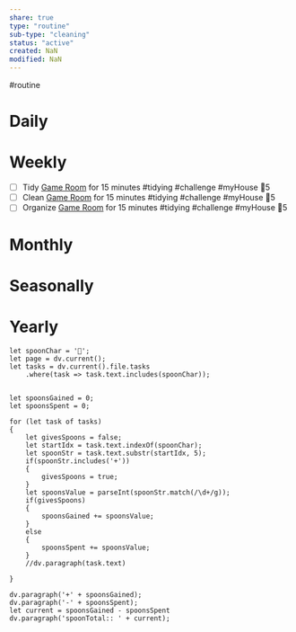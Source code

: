 ```yaml
---
share: true
type: "routine"
sub-type: "cleaning"
status: "active"
created: NaN 
modified: NaN
---
```

  #routine

# Daily
# Weekly
- [ ] Tidy [Game Room](./Game%20Room.md) for 15 minutes #tidying #challenge #myHouse 🥄5
- [ ] Clean [Game Room](./Game%20Room.md) for 15 minutes #tidying #challenge #myHouse 🥄5
- [ ] Organize [Game Room](./Game%20Room.md) for 15 minutes #tidying #challenge #myHouse 🥄5
# Monthly
# Seasonally
# Yearly


```dataviewjs
let spoonChar = '🥄';
let page = dv.current();
let tasks = dv.current().file.tasks
	.where(task => task.text.includes(spoonChar));


let spoonsGained = 0;
let spoonsSpent = 0;

for (let task of tasks)
{
	let givesSpoons = false;
	let startIdx = task.text.indexOf(spoonChar);
	let spoonStr = task.text.substr(startIdx, 5);
	if(spoonStr.includes('+'))
	{
		givesSpoons = true;
	}
	let spoonsValue = parseInt(spoonStr.match(/\d+/g));
	if(givesSpoons)
	{
		spoonsGained += spoonsValue;
	}		
	else
	{
		spoonsSpent += spoonsValue;
	}
	//dv.paragraph(task.text)
	
}

dv.paragraph('+' + spoonsGained);
dv.paragraph('-' + spoonsSpent);
let current = spoonsGained - spoonsSpent
dv.paragraph('spoonTotal:: ' + current);
